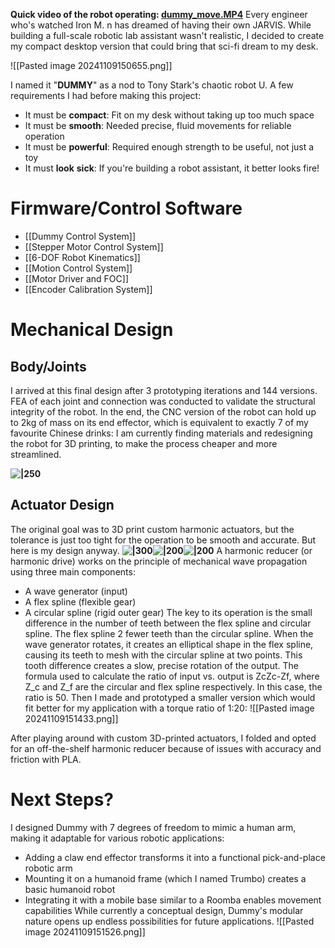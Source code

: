 **Quick video of the robot operating: [dummy_move.MP4](https://drive.google.com/file/d/19syZx1zGBMIvCTpJkcvSTVYOZutUH3FT/view?usp=sharing)**
Every engineer who's watched Iron M. n has dreamed of having their own JARVIS. While building a full-scale robotic lab assistant wasn't realistic, I decided to create my compact desktop version that could bring that sci-fi dream to my desk.

![[Pasted image 20241109150655.png]]

I named it "**DUMMY**" as a nod to Tony Stark's chaotic robot U. 
A few requirements I had before making this project:
- It must be **compact**: Fit on my desk without taking up too much space
- It must be **smooth**: Needed precise, fluid movements for reliable operation
- It must be **powerful**: Required enough strength to be useful, not just a toy
- It must **look** **sick**: If you're building a robot assistant, it better looks fire!
# Firmware/Control Software
- [[Dummy Control System]]
- [[Stepper Motor Control System]]
- [[6-DOF Robot Kinematics]]
- [[Motion Control System]]
- [[Motor Driver and FOC]]
- [[Encoder Calibration System]]
# Mechanical Design
## Body/Joints
I arrived at this final design after 3 prototyping iterations and 144 versions.
FEA of each joint and connection was conducted to validate the structural integrity of the robot.
In the end, the CNC version of the robot can hold up to 2kg of mass on its end effector, which is equivalent to exactly 7 of my favourite Chinese drinks:
I am currently finding materials and redesigning the robot for 3D printing, to make the process cheaper and more streamlined.

**![|250](https://lh7-rt.googleusercontent.com/docsz/AD_4nXeoFnI5t7OBq2lSQOIDl1KKcjLwoUPXpiQZAnRlLHAAsPGsKcxzb_r2PHkNMQDqCeFyI66sp2BvagmOlYTzTOea00w66EeWLDT4Kq--eWl9aY58syq9jkQO3WUsnmbwT9eHOhel4fhz0nJ9hep5HONBvOub?key=zwGjVZ7EjAL1kdZw6LWOIA)**

## Actuator Design
The original goal was to 3D print custom harmonic actuators, but the tolerance is just too tight for the operation to be smooth and accurate. But here is my design anyway.
**![|300](https://lh7-rt.googleusercontent.com/docsz/AD_4nXdqgwOZalXKUUkEMgMWDEsqQUtCl99xX8Aox1uDETC4mpsuDVYOST4uiFejUR233nwReUCjl4rHEi0jl-Q97Tw0GIu0yueAu7yPs1iq4S-U9zpqYsOH-easIxCLdM-BATBGS_Ku4xNlrdcwRy5FWskXro6u?key=zwGjVZ7EjAL1kdZw6LWOIA)****![|200](https://lh7-rt.googleusercontent.com/docsz/AD_4nXdx5ivxbcE_e5mW1Kbw76HRaVKRMRm6ngwn7sRrU74LVnDayMo1SbHn_OMm0tk6MrQcSG54KeeZ0S7_mvAVvY3qPYoPIPHvMG5K6BUCoyR0YuCxxxuDm36qj7hNG5gs22_aLe5xaSWGCutBRvmVkFmVtbdY?key=zwGjVZ7EjAL1kdZw6LWOIA)****![|200](https://lh7-rt.googleusercontent.com/docsz/AD_4nXf_Ned4o7-vaGOtbCLnHSVNO0jZAvauALhq62wBhR8yjUxvStVvXLTis-IAIgKvlAxJFEY5P52G9lDj3zF4s_JdU4LsRoNCmJVUOsdortIcsTBVB0ejF2Y7BH8w8vUTExMiYM03oTCVh9qW2FfnI35rwSU?key=zwGjVZ7EjAL1kdZw6LWOIA)**
A harmonic reducer (or harmonic drive) works on the principle of mechanical wave propagation using three main components:
- A wave generator (input)
- A flex spline (flexible gear)
- A circular spline (rigid outer gear)
The key to its operation is the small difference in the number of teeth between the flex spline and circular spline. The flex spline 2 fewer teeth than the circular spline. When the wave generator rotates, it creates an elliptical shape in the flex spline, causing its teeth to mesh with the circular spline at two points. This tooth difference creates a slow, precise rotation of the output.
The formula used to calculate the ratio of input vs. output is ZcZc-Zf, where Z_c and Z_f are the circular and flex spline respectively. In this case, the ratio is 50. 
Then I made and prototyped a smaller version which would fit better for my application with a torque ratio of 1:20:
 ![[Pasted image 20241109151433.png]]

After playing around with custom 3D-printed actuators, I folded and opted for an off-the-shelf harmonic reducer because of issues with accuracy and friction with PLA.
# Next Steps?
I designed Dummy with 7 degrees of freedom to mimic a human arm, making it adaptable for various robotic applications:
- Adding a claw end effector transforms it into a functional pick-and-place robotic arm
- Mounting it on a humanoid frame (which I named Trumbo) creates a basic humanoid robot
- Integrating it with a mobile base similar to a Roomba enables movement capabilities
While currently a conceptual design, Dummy's modular nature opens up endless possibilities for future applications.
![[Pasted image 20241109151526.png]]